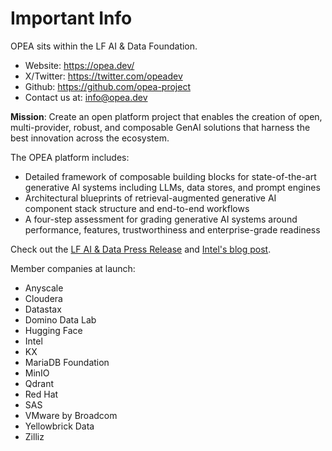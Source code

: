 # Important Info 

OPEA sits within the LF AI & Data Foundation.

- Website: https://opea.dev/ 
- X/Twitter: https://twitter.com/opeadev 
- Github: https://github.com/opea-project 
- Contact us at: info@opea.dev

**Mission**: Create an open platform project that enables the creation of open, multi-provider, robust, and composable GenAI solutions that harness the best innovation across the ecosystem. 

The OPEA platform includes: 

- Detailed framework of composable building blocks for state-of-the-art generative AI systems including LLMs, data stores, and prompt engines 
- Architectural blueprints of retrieval-augmented generative AI component stack structure and end-to-end workflows 
- A four-step assessment for grading generative AI systems around performance, features, trustworthiness and enterprise-grade readiness 

Check out the [LF AI & Data Press Release](https://lfaidata.foundation/blog/2024/04/16/lf-ai-data-foundation-launches-open-platform-for-enterprise-ai-opea-for-groundbreaking-enterprise-ai-collaboration/) and [Intel's blog post](https://www.intel.com/content/www/us/en/developer/articles/news/introducing-the-open-platform-for-enterprise-ai.html).

Member companies at launch:

* Anyscale
* Cloudera
* Datastax
* Domino Data Lab
* Hugging Face
* Intel
* KX
* MariaDB Foundation
* MinIO
* Qdrant
* Red Hat
* SAS
* VMware by Broadcom
* Yellowbrick Data
* Zilliz
